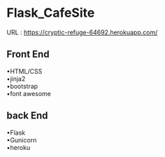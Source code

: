 # Flask_CafeSite
URL : https://cryptic-refuge-64692.herokuapp.com/  
  
## Front End
•HTML/CSS  
•jinja2  
•bootstrap  
•font awesome
## back End
•Flask  
•Gunicorn  
•heroku
